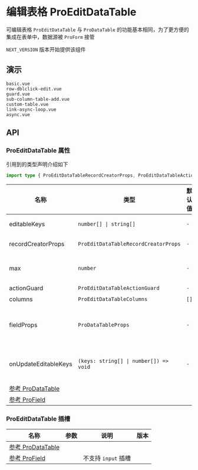 # 编辑表格 ProEditDataTable
<!--single-column-->
可编辑表格 `ProEditDataTable` 与 `ProDataTable` 的功能基本相同，为了更方便的集成在表单中，数据源被 `ProForm` 接管

`NEXT_VERSION` 版本开始提供该组件
## 演示

```demo
basic.vue
row-dblclick-edit.vue
guard.vue
sub-column-table-add.vue
custom-table.vue
link-async-loop.vue
async.vue
```

## API
### ProEditDataTable 属性
引用到的类型声明介绍如下
```typescript
import type { ProEditDataTableRecordCreatorProps, ProEditDataTableActionGuard, ProEditDataTableColumns, ProDataTableProps } from 'pro-naive-ui'
```

| 名称                                                                                                                              | 类型                                   | 默认值 | 说明                                                          | 版本 |
| --------------------------------------------------------------------------------------------------------------------------------- | -------------------------------------- | ------ | ------------------------------------------------------------- | ---- |
| editableKeys                                                                                                                      | `number[] \| string[]`                 | `-`    | 展示编辑模式行的 `key` 值                                     |      |
| recordCreatorProps                                                                                                                | `ProEditDataTableRecordCreatorProps`   | `-`    | 添加一行数据功能的配置                                        |      |
| max                                                                                                                               | `number`                               | `-`    | 最多行数，多于该数则无法继续新增                              |      |
| actionGuard                                                                                                                       | `ProEditDataTableActionGuard`          | `-`    | 操作拦截器                                                    |      |
| columns                                                                                                                           | `ProEditDataTableColumns`              | `[]`   | 需要展示的列                                                  |      |
| fieldProps                                                                                                                        | `ProDataTableProps`                    | `-`    | 有冲突的属性可以写在 `fieldProps` 中，会透传给 `ProDataTable` |      |
| onUpdateEditableKeys                                                                                                              | `(keys: string[] \| number[]) => void` | `-`    | 编辑模式行的 `key` 值 `change` 时触发                         |      |
| [参考 ProDataTable](https://naive-ui.pro-components.cn/zh-CN/os-theme/components/data-table#ProDataTable-%E5%B1%9E%E6%80%A7)      |                                        |        |                                                               |
| [参考 ProField](https://naive-ui.pro-components.cn/zh-CN/os-theme/components/field#%E9%80%9A%E7%94%A8%E7%9A%84%E5%B1%9E%E6%80%A7) |                                        |        |                                                               |

### ProEditDataTable 插槽

| 名称                                                                                                                              | 参数 | 说明                | 版本 |
| --------------------------------------------------------------------------------------------------------------------------------- | ---- | ------------------- | ---- |
| [参考 ProDataTable](https://naive-ui.pro-components.cn/zh-CN/os-theme/components/data-table#ProDataTable-%E6%8F%92%E6%A7%BD)      |      |                     |      |
| [参考 ProField](https://naive-ui.pro-components.cn/zh-CN/os-theme/components/field#%E9%80%9A%E7%94%A8%E7%9A%84%E6%8F%92%E6%A7%BD) |      | 不支持 `input` 插槽 |      |
